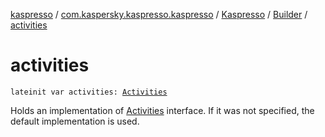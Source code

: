 [kaspresso](../../../index.md) / [com.kaspersky.kaspresso.kaspresso](../../index.md) / [Kaspresso](../index.md) / [Builder](index.md) / [activities](./activities.md)

# activities

`lateinit var activities: `[`Activities`](../../../com.kaspersky.kaspresso.device.activities/-activities/index.md)

Holds an implementation of [Activities](../../../com.kaspersky.kaspresso.device.activities/-activities/index.md) interface. If it was not specified, the default implementation is used.

